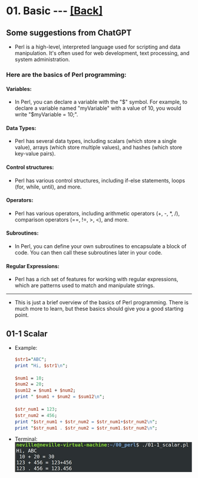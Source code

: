 # 01. Basic --- [[Back]](https://github.com/Wilhelmine21/LearningPerl#perl)
## Some suggestions from ChatGPT
* Perl is a high-level, interpreted language used for scripting and data manipulation. It's often used for web development, text processing, and system administration.
### Here are the basics of Perl programming:
#### Variables: 
* In Perl, you can declare a variable with the "$" symbol. For example, to declare a variable named "myVariable" with a value of 10, you would write "$myVariable = 10;".

#### Data Types: 
* Perl has several data types, including scalars (which store a single value), arrays (which store multiple values), and hashes (which store key-value pairs).

#### Control structures: 
* Perl has various control structures, including if-else statements, loops (for, while, until), and more.

#### Operators: 
* Perl has various operators, including arithmetic operators (+, -, *, /), comparison operators (==, !=, >, <), and more.

#### Subroutines: 
* In Perl, you can define your own subroutines to encapsulate a block of code. You can then call these subroutines later in your code.

#### Regular Expressions: 
* Perl has a rich set of features for working with regular expressions, which are patterns used to match and manipulate strings.
---
* This is just a brief overview of the basics of Perl programming. There is much more to learn, but these basics should give you a good starting point.
## 01-1 Scalar
* Example:
    ```perl
    $str1="ABC";
    print "Hi, $str1\n";
    
    $num1 = 10;
    $num2 = 20;
    $sum12 = $num1 + $num2;
    print " $num1 + $num2 = $sum12\n";

    $str_num1 = 123;
    $str_num2 = 456;
    print "$str_num1 + $str_num2 = $str_num1+$str_num2\n";
    print "$str_num1 . $str_num2 = $str_num1.$str_num2\n";
    ```
* Terminal:
    </br>![01-1_scalar.jpg](01-1_scalar.jpg)</br>



